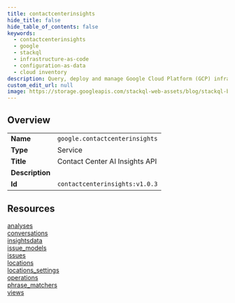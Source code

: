 ```yaml
---
title: contactcenterinsights
hide_title: false
hide_table_of_contents: false
keywords:
  - contactcenterinsights
  - google
  - stackql
  - infrastructure-as-code
  - configuration-as-data
  - cloud inventory
description: Query, deploy and manage Google Cloud Platform (GCP) infrastructure and resources using SQL
custom_edit_url: null
image: https://storage.googleapis.com/stackql-web-assets/blog/stackql-blog-post-featured-image.png
---
```

  
    

## Overview
<table><tbody>
<tr><td><b>Name</b></td><td><code>google.contactcenterinsights</code></td></tr>
<tr><td><b>Type</b></td><td>Service</td></tr>
<tr><td><b>Title</b></td><td>Contact Center AI Insights API</td></tr>
<tr><td><b>Description</b></td><td></td></tr>
<tr><td><b>Id</b></td><td><code>contactcenterinsights:v1.0.3</code></td></tr>
</tbody></table>

## Resources
<div class="row">
<div class="providerDocColumn">
<a href="/providers/google/contactcenterinsights/analyses/">analyses</a><br />
<a href="/providers/google/contactcenterinsights/conversations/">conversations</a><br />
<a href="/providers/google/contactcenterinsights/insightsdata/">insightsdata</a><br />
<a href="/providers/google/contactcenterinsights/issue_models/">issue_models</a><br />
<a href="/providers/google/contactcenterinsights/issues/">issues</a><br />
</div>
<div class="providerDocColumn">
<a href="/providers/google/contactcenterinsights/locations/">locations</a><br />
<a href="/providers/google/contactcenterinsights/locations_settings/">locations_settings</a><br />
<a href="/providers/google/contactcenterinsights/operations/">operations</a><br />
<a href="/providers/google/contactcenterinsights/phrase_matchers/">phrase_matchers</a><br />
<a href="/providers/google/contactcenterinsights/views/">views</a><br />
</div>
</div>
